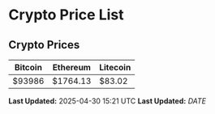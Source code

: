 # Crypto Price List

## Crypto Prices
| Bitcoin | Ethereum | Litecoin |
| ------- | -------- | -------- |
| $93986 | $1764.13 | $83.02 |
**Last Updated:** 2025-04-30 15:21 UTC
**Last Updated:** $DATE$
